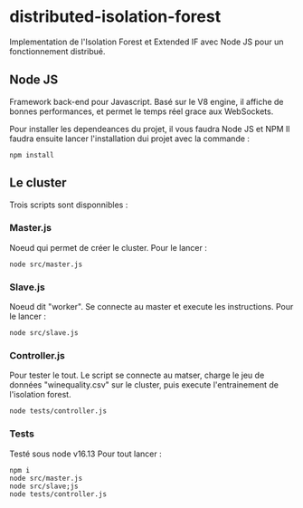 # distributed-isolation-forest

Implementation de l'Isolation Forest et Extended IF avec Node JS pour un fonctionnement distribué.

## Node JS
Framework back-end pour Javascript. Basé sur le V8 engine, il affiche de bonnes performances, et permet le temps réel grace aux WebSockets.

Pour installer les dependeances du projet, il vous faudra Node JS et NPM
Il faudra ensuite lancer l'installation dui projet avec la commande :
```
npm install
```


## Le cluster
Trois scripts sont disponnibles :

### Master.js
Noeud qui permet de créer le cluster.
Pour le lancer :
```
node src/master.js
```

### Slave.js
Noeud dit "worker". Se connecte au master et execute les instructions.
Pour le lancer :
```
node src/slave.js
```

### Controller.js
Pour tester le tout. Le script se connecte au matser, charge le jeu de données "winequality.csv" sur le cluster, puis execute l'entrainement de l'isolation forest.
```
node tests/controller.js
```


### Tests

Testé sous node v16.13
Pour tout lancer :
```
npm i
node src/master.js
node src/slave;js
node tests/controller.js
```